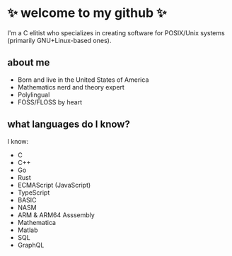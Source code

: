 #	✨ welcome to my github ✨

I'm a C elitist who specializes in creating software for POSIX/Unix systems (primarily GNU+Linux-based ones). 

## about me

* Born and live in the United States of America
* Mathematics nerd and theory expert
* Polylingual
* FOSS/FLOSS by heart

## what languages do I know?

I know:

* C
* C++
* Go
* Rust
* ECMAScript (JavaScript)
* TypeScript
* BASIC
* NASM
* ARM & ARM64 Asssembly
* Mathematica
* Matlab
* SQL
* GraphQL
